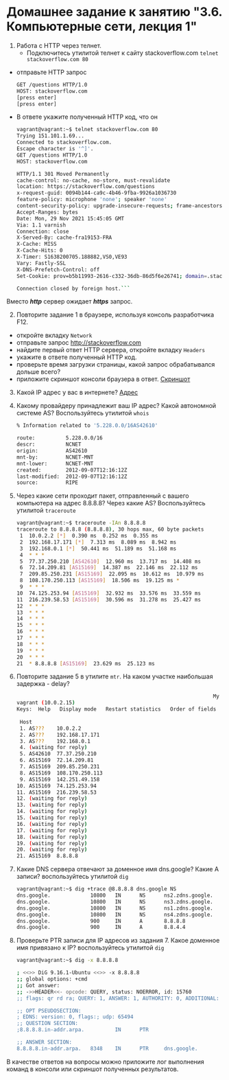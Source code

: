 # Домашнее задание к занятию "3.6. Компьютерные сети, лекция 1"

1. Работа c HTTP через телнет.
   - Подключитесь утилитой телнет к сайту stackoverflow.com
   `telnet stackoverflow.com 80`
- отправьте HTTP запрос
    ```bash
    GET /questions HTTP/1.0
    HOST: stackoverflow.com
    [press enter]
    [press enter]
    ```
- В ответе укажите полученный HTTP код, что он 

    ```bash
    vagrant@vagrant:~$ telnet stackoverflow.com 80
    Trying 151.101.1.69...
    Connected to stackoverflow.com.
    Escape character is '^]'.
    GET /questions HTTP/1.0
    HOST: stackoverflow.com
    
    HTTP/1.1 301 Moved Permanently
    cache-control: no-cache, no-store, must-revalidate
    location: https://stackoverflow.com/questions
    x-request-guid: 0094b144-ca9c-4b46-9fba-9926a1036730
    feature-policy: microphone 'none'; speaker 'none'
    content-security-policy: upgrade-insecure-requests; frame-ancestors 'self' https://stackexchange.com
    Accept-Ranges: bytes
    Date: Mon, 29 Nov 2021 15:45:05 GMT
    Via: 1.1 varnish
    Connection: close
    X-Served-By: cache-fra19153-FRA
    X-Cache: MISS
    X-Cache-Hits: 0
    X-Timer: S1638200705.188882,VS0,VE93
    Vary: Fastly-SSL
    X-DNS-Prefetch-Control: off
    Set-Cookie: prov=b5b11993-2616-c332-36db-86d5f6e26741; domain=.stackoverflow.com; expires=Fri, 01-Jan-2055 00:00:00 GMT; path=/; HttpOnly
    
    Connection closed by foreign host.```
    
Вместо **_http_** сервер ожидает **_https_** запрос.

2. Повторите задание 1 в браузере, используя консоль разработчика F12.
- откройте вкладку `Network`
- отправьте запрос http://stackoverflow.com
- найдите первый ответ HTTP сервера, откройте вкладку `Headers`
- укажите в ответе полученный HTTP код.
- проверьте время загрузки страницы, какой запрос обрабатывался дольше всего?
- приложите скриншот консоли браузера в ответ.
[Скриншот](https://yadi.sk/i/8bru7B9fJTw54g)
3. Какой IP адрес у вас в интернете?
[Адрес](https://yadi.sk/i/G4zaZK8cuUyFfw)
4. Какому провайдеру принадлежит ваш IP адрес? Какой автономной системе AS? Воспользуйтесь утилитой `whois`

    ```bash
   % Information related to '5.228.0.0/16AS42610'

    route:          5.228.0.0/16
    descr:          NCNET
    origin:         AS42610
    mnt-by:         NCNET-MNT
    mnt-lower:      NCNET-MNT
    created:        2012-09-07T12:16:12Z
    last-modified:  2012-09-07T12:16:12Z
    source:         RIPE
    ```
5. Через какие сети проходит пакет, отправленный с вашего компьютера на адрес 8.8.8.8? Через какие AS? Воспользуйтесь утилитой `traceroute`

    ```bash
    vagrant@vagrant:~$ traceroute -IAn 8.8.8.8
    traceroute to 8.8.8.8 (8.8.8.8), 30 hops max, 60 byte packets
     1  10.0.2.2 [*]  0.390 ms  0.252 ms  0.355 ms
     2  192.168.17.171 [*]  7.313 ms  8.089 ms  8.942 ms
     3  192.168.0.1 [*]  50.441 ms  51.189 ms  51.168 ms
     4  * * *
     5  77.37.250.210 [AS42610]  12.960 ms  13.717 ms  14.408 ms
     6  72.14.209.81 [AS15169]  14.387 ms  22.146 ms  22.112 ms
     7  209.85.250.231 [AS15169]  22.095 ms  10.612 ms  10.979 ms
     8  108.170.250.113 [AS15169]  18.506 ms  19.125 ms *
     9  * * *
    10  74.125.253.94 [AS15169]  32.932 ms  33.576 ms  33.559 ms
    11  216.239.58.53 [AS15169]  30.596 ms  31.278 ms  25.427 ms
    12  * * *
    13  * * *
    14  * * *
    15  * * *
    16  * * *
    17  * * *
    18  * * *
    19  * * *
    20  * * *
    21  * 8.8.8.8 [AS15169]  23.629 ms  25.123 ms
    ```
6. Повторите задание 5 в утилите `mtr`. На каком участке наибольшая задержка - delay?

    ```bash
                                                                    My traceroute  [v0.93]
    vagrant (10.0.2.15)                                                                                                          2021-11-29T16:16:44+0000
    Keys:  Help   Display mode   Restart statistics   Order of fields   quit
                                                                                                                 Packets               Pings
     Host                                                                                                      Loss%   Snt   Last   Avg  Best  Wrst StDev
     1. AS???    10.0.2.2                                                                                       0.0%    19    0.3   0.5   0.3   1.2   0.2
     2. AS???    192.168.17.171                                                                                 0.0%    19    5.1   5.6   4.2   8.9   1.1
     3. AS???    192.168.0.1                                                                                    0.0%    19   11.4   9.4   7.8  12.8   1.5
     4. (waiting for reply)
     5. AS42610  77.37.250.210                                                                                 61.1%    18   10.7  10.7   8.8  11.9   1.2
     6. AS15169  72.14.209.81                                                                                   0.0%    18    9.8  17.4   8.9  44.3   9.4
     7. AS15169  209.85.250.231                                                                                 0.0%    18    9.5  10.6   9.3  13.3   1.1
     8. AS15169  108.170.250.113                                                                               22.2%    18    9.8  14.6   8.9  28.4   6.5
     9. AS15169  142.251.49.158                                                                                76.5%    18   24.1  23.4  22.3  24.1   0.8
    10. AS15169  74.125.253.94                                                                                  0.0%    18   22.7  27.6  22.5  44.1   6.0
    11. AS15169  216.239.58.53                                                                                  0.0%    18   28.7  28.5  25.6  32.9   2.3
    12. (waiting for reply)
    13. (waiting for reply)
    14. (waiting for reply)
    15. (waiting for reply)
    16. (waiting for reply)
    17. (waiting for reply)
    18. (waiting for reply)
    19. (waiting for reply)
    20. (waiting for reply)
    21. AS15169  8.8.8.8                                                                                       44.4%    18   26.1  26.0  24.3  27.7   1.1
   ```
7. Какие DNS сервера отвечают за доменное имя dns.google? Какие A записи? воспользуйтесь утилитой `dig`

    ```bash
    vagrant@vagrant:~$ dig +trace @8.8.8.8 dns.google NS
    dns.google.             10800   IN      NS      ns2.zdns.google.
    dns.google.             10800   IN      NS      ns3.zdns.google.
    dns.google.             10800   IN      NS      ns1.zdns.google.
    dns.google.             10800   IN      NS      ns4.zdns.google.
    dns.google.             900     IN      A       8.8.8.8
    dns.google.             900     IN      A       8.8.4.4
    ```
8. Проверьте PTR записи для IP адресов из задания 7. Какое доменное имя привязано к IP? воспользуйтесь утилитой `dig`

    ```bash
    vagrant@vagrant:~$ dig -x 8.8.8.8
    
    ; <<>> DiG 9.16.1-Ubuntu <<>> -x 8.8.8.8
    ;; global options: +cmd
    ;; Got answer:
    ;; ->>HEADER<<- opcode: QUERY, status: NOERROR, id: 15760
    ;; flags: qr rd ra; QUERY: 1, ANSWER: 1, AUTHORITY: 0, ADDITIONAL: 1
    
    ;; OPT PSEUDOSECTION:
    ; EDNS: version: 0, flags:; udp: 65494
    ;; QUESTION SECTION:
    ;8.8.8.8.in-addr.arpa.          IN      PTR
    
    ;; ANSWER SECTION:
    8.8.8.8.in-addr.arpa.   8348    IN      PTR     dns.google.
    ```

В качестве ответов на вопросы можно приложите лог выполнения команд в консоли или скриншот полученных результатов.
